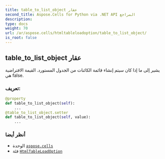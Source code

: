 ```yaml
---
title: table_to_list_object عقار
second_title: Aspose.Cells for Python via .NET API المراجع
description:
type: docs
weight: 70
url: /ar/aspose.cells/htmltableloadoption/table_to_list_object/
is_root: false
---
```

##  table_to_list_object عقار

يشير إلى ما إذا كان سيتم إنشاء قائمة الكائنات من الجدول المستورد.
القيمة الافتراضية هي false.
###  تعريف:
```python
@property
def table_to_list_object(self):
    ...
@table_to_list_object.setter
def table_to_list_object(self, value):
    ...
```

###  أنظر أيضا
* الوحدة [`aspose.cells`](../../)
* فئة [`HtmlTableLoadOption`](/cells/python-net/ar/aspose.cells/htmltableloadoption)
